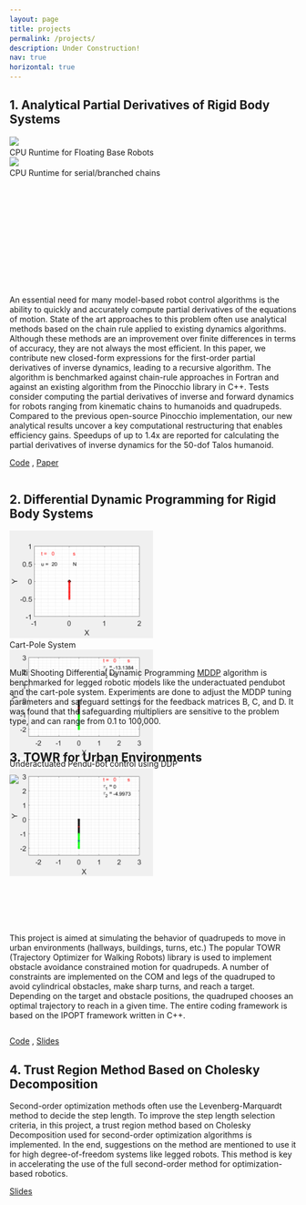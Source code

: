 ```yaml
---
layout: page
title: projects
permalink: /projects/
description: Under Construction!
nav: true
horizontal: true
---
```


## 1. Analytical Partial Derivatives of Rigid Body Systems

<div id="qr" style="display:inline-block; min-width:2.2cm; height:7cm; align: center;vertical-align: middle;" >
    <div class="row">
        <div class="column">
            <img src="/assets/img/DDP_images/arxiv1.gif" style="height:6cm;">
             <figcaption>CPU Runtime for Floating Base Robots</figcaption>
        </div>
        <div class="column">
            <img src="/assets/img/DDP_images/arxiv2.gif" style="height:6cm;">
             <figcaption>CPU Runtime for serial/branched chains</figcaption>
        </div>
    </div>
</div>
<div style="display:inline-block;vertical-align: middle;">

 An essential need for many model-based robot control algorithms is the ability to quickly and accurately compute partial derivatives of the equations of motion. State of the art approaches to this problem often use analytical methods based on the chain rule applied to existing dynamics algorithms. Although these methods are an improvement over finite differences in terms of accuracy, they are not always the most efficient. In this paper, we contribute new closed-form expressions for the first-order partial derivatives of inverse dynamics, leading to a recursive algorithm. The algorithm is benchmarked against chain-rule approaches in Fortran and against an existing algorithm from the Pinocchio library in C++. Tests consider computing the partial derivatives of inverse and forward dynamics for robots ranging from kinematic chains to humanoids and quadrupeds. Compared to the previous open-source Pinocchio implementation, our new analytical results uncover a key computational restructuring that enables efficiency gains. Speedups of up to 1.4x are reported for calculating the partial derivatives of inverse dynamics for the 50-dof Talos humanoid.

 [Code](https://github.com/shubhamsingh91/pinocchio) , [Paper](https://arxiv.org/abs/2105.05102)
 
</div>


## 2. Differential Dynamic Programming for Rigid Body Systems
<div id="qr" style="display:inline-block; min-width:2.2cm; height:6cm; align: center;vertical-align: middle;" >
    <div class="row">
        <div class="column">
            <img src="/assets/img/DDP_images/cartpole.gif" style="height:5cm;">
            <figcaption>Cart-Pole System</figcaption>
        </div>
        <div class="column">
            <img src="/assets/img/DDP_images/pendu1.gif" style="height:5cm;">
            <figcaption>Underactuated Pendu-bot control using DDP </figcaption>
        </div>
        <div class="column">
            <img src="/assets/img/DDP_images/pendu2.gif" style="height:5cm;">
        </div>
    </div>
</div>
<div style="display:inline-block;vertical-align: middle;">

Multi Shooting Differential Dynamic Programming [MDDP](https://www.sciencedirect.com/science/article/pii/S0094576519314705)
 algorithm is benchmarked for legged robotic models like the underactuated pendubot and the cart-pole system. Experiments are done to adjust the MDDP tuning parameters and safeguard settings for the feedback matrices B, C, and D. It was found that the safeguarding multipliers are sensitive to the problem type, and can range from 0.1 to 100,000.

</div>




## 3. TOWR for Urban Environments



<div id="qr" style="display:inline-block; min-width:2.2cm; height:7cm; align: center;vertical-align: middle;" >
    <div class="row">
        <div class="column">
            <img src="/assets/img/TOWR_images/turns.gif" style="height:6cm;">
        </div>
    </div>
</div>
<div style="display:inline-block;vertical-align: middle;">

This project is aimed at simulating the behavior of quadrupeds to move in urban environments (hallways, buildings, turns, etc.) The popular TOWR (Trajectory Optimizer for Walking Robots) library is used to implement obstacle avoidance constrained motion for quadrupeds. A number of constraints are implemented on the COM and legs of the quadruped to avoid cylindrical obstacles, make sharp turns, and reach a target. Depending on the target and obstacle positions, the quadruped chooses an optimal trajectory to reach in a given time. The entire coding framework is based on the IPOPT framework written in C++.

</div>

[Code](https://github.com/shubhamsingh91/ASE_389proj) ,      [Slides](https://docs.google.com/presentation/d/1Kq6bykrTViuv7eVQTOppSFoD8zX2M3X8gUIvukkM-2Q/edit#slide=id.p1)

## 4. Trust Region Method Based on Cholesky Decomposition


Second-order optimization methods often use the Levenberg-Marquardt method to decide the step length. To improve the step length selection criteria, in this project, a trust region method based on Cholesky Decomposition used for second-order optimization algorithms is implemented. In the end, suggestions on the method are mentioned to use it for high degree-of-freedom systems like legged robots. This method is key in accelerating the use of the full second-order method for optimization-based robotics.

[Slides](https://utexas.app.box.com/s/bccafh8wlntmo6qg7zzdijjgbtiy2qn7)